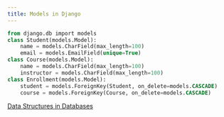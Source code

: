 ```yaml
---
title: Models in Django
---
```


```SQL
from django.db import models
class Student(models.Model):
	name = models.CharField(max_length=100)
	email = models.EmailField(unique=True)
class Course(models.Model):
	name = models.CharField(max_length=100)
	instructor = models.CharField(max_length=100)
class Enrollment(models.Model):
	student = models.ForeignKey(Student, on_delete=models.CASCADE)
	course = models.ForeignKey(Course, on_delete=models.CASCADE)
``` 

[Data Structures in Databases](/designing-and-using-databases/introduction/data-structures-in-databases)